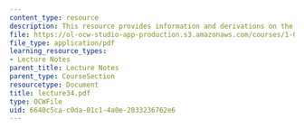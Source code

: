 ```yaml
---
content_type: resource
description: This resource provides information and derivations on the kinemaic wave.
file: https://ol-ocw-studio-app-production.s3.amazonaws.com/courses/1-060-engineering-mechanics-ii-spring-2006/6640c5cac0da01c14a0e2833236762e6_lecture34.pdf
file_type: application/pdf
learning_resource_types:
- Lecture Notes
parent_title: Lecture Notes
parent_type: CourseSection
resourcetype: Document
title: lecture34.pdf
type: OCWFile
uid: 6640c5ca-c0da-01c1-4a0e-2833236762e6
---
```

